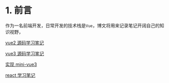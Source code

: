 # 1. 前言

作为一名前端开发，日常开发的技术栈是`Vue`，博文将用来记录笔记开阔自己的知识视野，

[vue2 源码学习笔记](https://github.com/tangchao0106/my-vue2)

[vue3 源码学习笔记](https://github.com/tangchao0106/core-main-3.2.37)

[实现 mini-vue3](https://github.com/tangchao0106/tangchao-mini-vue3)

[react 学习笔记](https://github.com/tangchao0106/react-2022)

<script setup>
import {
  VPTeamPage,
  VPTeamPageTitle,
  VPTeamMembers
} from 'vitepress/theme'

const members = [
  {
    avatar: 'https://www.github.com/yyx990803.png',
    name: 'Evan You',
    title: 'Creator',
    links: [
      { icon: 'github', link: 'https://github.com/yyx990803' },
    ]
  },
  {
    avatar: 'https://avatars.githubusercontent.com/u/11247099',
    name: 'Evan You',
    title: '托尼老师',
    links: [
      { icon: 'github', link: 'https://github.com/antfu' },
    
    ]
  },
  {
    avatar: 'https://github.com/tangchao0106.png',
    name: 'Tang Chao',
    title: 'Vue开发',
    links: [
      { icon: 'github', link: 'https://github.com/tangchao0106' },
    ]
  },
  {
    avatar: 'https://gimg2.baidu.com/image_search/src=http%3A%2F%2Fgw.alicdn.com%2Fbao%2Fuploaded%2Fi3%2FTB1woAsGVXXXXblXFXXXXXXXXXX_%21%210-item_pic.jpg_460x460xz.jpg&refer=http%3A%2F%2Fgw.alicdn.com&app=2002&size=f9999,10000&q=a80&n=0&g=0n&fmt=auto?sec=1666702410&t=ca7b46bb7b0f26d7edca7fcc668f243f',
    name: '杨幂',
    title: '演员',

    links: [
      { icon: 'github', link: 'https://github.com/tangchao0106' },
    ]
  },

]
</script>

<VPTeamPage>
  <VPTeamPageTitle>
    <template #title>
       Vue  study
    </template>
    <template #lead>
Hi there 👋
I'm working full time on KN.
    </template>
  </VPTeamPageTitle>
  <VPTeamMembers
    size="small"
    :members="members"
  />
</VPTeamPage>
